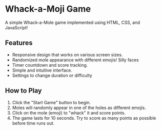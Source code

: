 # Whack-a-Moji Game

A simple Whack-a-Mole game implemented using HTML, CSS, and JavaScript!

## Features

- Responsive design that works on various screen sizes.
- Randomized mole appearance with different emojis! Silly faces
- Timer countdown and score tracking.
- Simple and intuitive interface.
- Settings to change duration or difficulty 

## How to Play

1. Click the "Start Game" button to begin.
2. Moles will randomly appear in one of the holes as different emojis.
3. Click on the mole (emoji) to "whack" it and score points.
4. The game lasts for 10 seconds. Try to score as many points as possible before time runs out.

